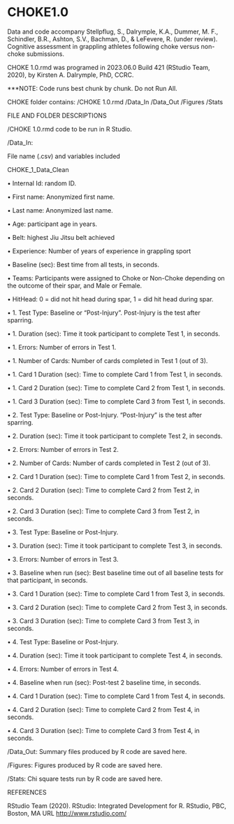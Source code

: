 # CHOKE1.0

Data and code accompany Stellpflug, S., Dalrymple, K.A., Dummer, M. F., Schindler, B.R., Ashton, S.V., Bachman, D., & LeFevere, R. (under review). Cognitive assessment in grappling athletes following choke versus non-choke submissions.

CHOKE 1.0.rmd was programed in 2023.06.0 Build 421 (RStudio Team, 2020), by Kirsten A. Dalrymple, PhD, CCRC.

***NOTE: Code runs best chunk by chunk. Do not Run All.

CHOKE folder contains: 
	/CHOKE 1.0.rmd
 /Data_In
 /Data_Out
 /Figures
 /Stats


FILE AND FOLDER DESCRIPTIONS

/CHOKE 1.0.rmd code to be run in R Studio.


/Data_In:

File name (.csv)	and variables included

CHOKE_1_Data_Clean	

•	Internal Id: random ID.

•	First name: Anonymized first name.

•	Last name: Anonymized last name.

•	Age: participant age in years.

•	Belt: highest Jiu Jitsu belt achieved

•	Experience: Number of years of experience in grappling sport

•	Baseline (sec): Best time from all tests, in seconds.

•	Teams: Participants were assigned to Choke or Non-Choke depending on the outcome of their spar, and Male or Female.

•	HitHead: 0 = did not hit head during spar, 1 = did hit head during spar.

•	1. Test Type: Baseline or “Post-Injury”. Post-Injury is the test after sparring.  

•	1. Duration (sec): Time it took participant to complete Test 1, in seconds.

•	1. Errors: Number of errors in Test 1.

•	1. Number of Cards: Number of cards completed in Test 1 (out of 3).


•	1. Card 1 Duration (sec): Time to complete Card 1 from Test 1, in seconds.

•	1. Card 2 Duration (sec): Time to complete Card 2 from Test 1, in seconds.

•	1. Card 3 Duration (sec): Time to complete Card 3 from Test 1, in seconds.

•	2. Test Type: Baseline or Post-Injury. “Post-Injury” is the test after sparring.  

•	2. Duration (sec): Time it took participant to complete Test 2, in seconds.


•	2. Errors: Number of errors in Test 2.

•	2. Number of Cards: Number of cards completed in Test 2 (out of 3).

•	2. Card 1 Duration (sec): Time to complete Card 1 from Test 2, in seconds.

•	2. Card 2 Duration (sec): Time to complete Card 2 from Test 2, in seconds.

•	2. Card 3 Duration (sec): Time to complete Card 3 from Test 2, in seconds.

•	3. Test Type: Baseline or Post-Injury.  

•	3. Duration (sec): Time it took participant to complete Test 3, in seconds.

•	3. Errors: Number of errors in Test 3.

•	3. Baseline when run (sec): Best baseline time out of all baseline tests for that participant, in seconds. 

•	3. Card 1 Duration (sec): Time to complete Card 1 from Test 3, in seconds.

•	3. Card 2 Duration (sec): Time to complete Card 2 from Test 3, in seconds.

•	3. Card 3 Duration (sec): Time to complete Card 3 from Test 3, in seconds.

•	4. Test Type: Baseline or Post-Injury. 

•	4. Duration (sec): Time it took participant to complete Test 4, in seconds.

•	4. Errors: Number of errors in Test 4.

•	4. Baseline when run (sec): Post-test 2 baseline time, in seconds.

•	4. Card 1 Duration (sec): Time to complete Card 1 from Test 4, in seconds.

•	4. Card 2 Duration (sec): Time to complete Card 2 from Test 4, in seconds.

•	4. Card 3 Duration (sec): Time to complete Card 3 from Test 4, in seconds.



/Data_Out: Summary files produced by R code are saved here.



/Figures: Figures produced by R code are saved here.



/Stats: Chi square tests run by R code are saved here.



REFERENCES

RStudio Team (2020). RStudio: Integrated Development for R. RStudio, PBC, Boston, MA URL http://www.rstudio.com/
